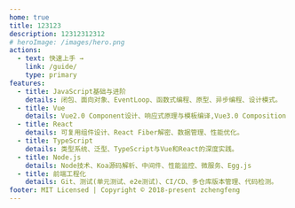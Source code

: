 ```yaml
---
home: true
title: 123123
description: 12312312312
# heroImage: /images/hero.png
actions:
  - text: 快速上手 →
    link: /guide/
    type: primary
features:
  - title: JavaScript基础与进阶
    details: 闭包、面向对象、EventLoop、函数式编程、原型、异步编程、设计模式。
  - title: Vue 
    details: Vue2.0 Component设计、响应式原理与模板编译,Vue3.0 Composition API、Setup新特性及原理。
  - title: React
    details: 可复用组件设计、React Fiber解密、数据管理、性能优化。
  - title: TypeScript
    details: 类型系统、泛型、TypeScript与Vue和React的深度实践。
  - title: Node.js
    details: Node技术、Koa源码解析、中间件、性能监控、微服务、Egg.js
  - title: 前端工程化
    details: Git、测试(单元测试、e2e测试)、CI/CD、多仓库版本管理、代码检测。
footer: MIT Licensed | Copyright © 2018-present zchengfeng
---
```


<!-- ### 像数 1, 2, 3 一样容易

<CodeGroup>
<CodeGroupItem title="YARN" active>

```bash
# 在你的项目中安装
yarn add -D vuepress@next

# 新建一个 markdown 文件
echo '# Hello VuePress' > README.md

# 开始写作
yarn vuepress dev

# 构建静态文件
yarn vuepress build
```

</CodeGroupItem>

<CodeGroupItem title="NPM">

```bash
# 在你的项目中安装
npm install -D vuepress@next

# 新建一个 markdown 文件
echo '# Hello VuePress' > README.md

# 开始写作
npx vuepress dev

# 构建静态文件
npx vuepress build
```

  </CodeGroupItem>
</CodeGroup> -->
